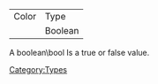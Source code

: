 |       |         |
|-------|---------|
| Color | Type    |
|       | Boolean |

A boolean\\bool Is a true or false value.

[Category:Types](Category:Types "wikilink")